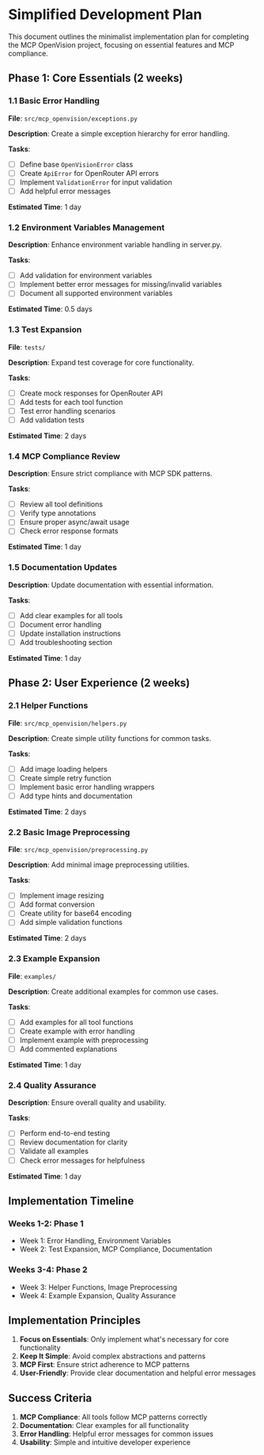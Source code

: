 # Simplified Development Plan

This document outlines the minimalist implementation plan for completing the MCP OpenVision project, focusing on essential features and MCP compliance.

## Phase 1: Core Essentials (2 weeks)

### 1.1 Basic Error Handling

**File**: `src/mcp_openvision/exceptions.py`

**Description**: Create a simple exception hierarchy for error handling.

**Tasks**:

- [ ] Define base `OpenVisionError` class
- [ ] Create `ApiError` for OpenRouter API errors
- [ ] Implement `ValidationError` for input validation
- [ ] Add helpful error messages

**Estimated Time**: 1 day

### 1.2 Environment Variables Management

**Description**: Enhance environment variable handling in server.py.

**Tasks**:

- [ ] Add validation for environment variables
- [ ] Implement better error messages for missing/invalid variables
- [ ] Document all supported environment variables

**Estimated Time**: 0.5 days

### 1.3 Test Expansion

**File**: `tests/`

**Description**: Expand test coverage for core functionality.

**Tasks**:

- [ ] Create mock responses for OpenRouter API
- [ ] Add tests for each tool function
- [ ] Test error handling scenarios
- [ ] Add validation tests

**Estimated Time**: 2 days

### 1.4 MCP Compliance Review

**Description**: Ensure strict compliance with MCP SDK patterns.

**Tasks**:

- [ ] Review all tool definitions
- [ ] Verify type annotations
- [ ] Ensure proper async/await usage
- [ ] Check error response formats

**Estimated Time**: 1 day

### 1.5 Documentation Updates

**Description**: Update documentation with essential information.

**Tasks**:

- [ ] Add clear examples for all tools
- [ ] Document error handling
- [ ] Update installation instructions
- [ ] Add troubleshooting section

**Estimated Time**: 1 day

## Phase 2: User Experience (2 weeks)

### 2.1 Helper Functions

**File**: `src/mcp_openvision/helpers.py`

**Description**: Create simple utility functions for common tasks.

**Tasks**:

- [ ] Add image loading helpers
- [ ] Create simple retry function
- [ ] Implement basic error handling wrappers
- [ ] Add type hints and documentation

**Estimated Time**: 2 days

### 2.2 Basic Image Preprocessing

**File**: `src/mcp_openvision/preprocessing.py`

**Description**: Add minimal image preprocessing utilities.

**Tasks**:

- [ ] Implement image resizing
- [ ] Add format conversion
- [ ] Create utility for base64 encoding
- [ ] Add simple validation functions

**Estimated Time**: 2 days

### 2.3 Example Expansion

**File**: `examples/`

**Description**: Create additional examples for common use cases.

**Tasks**:

- [ ] Add examples for all tool functions
- [ ] Create example with error handling
- [ ] Implement example with preprocessing
- [ ] Add commented explanations

**Estimated Time**: 1 day

### 2.4 Quality Assurance

**Description**: Ensure overall quality and usability.

**Tasks**:

- [ ] Perform end-to-end testing
- [ ] Review documentation for clarity
- [ ] Validate all examples
- [ ] Check error messages for helpfulness

**Estimated Time**: 1 day

## Implementation Timeline

### Weeks 1-2: Phase 1

- Week 1: Error Handling, Environment Variables
- Week 2: Test Expansion, MCP Compliance, Documentation

### Weeks 3-4: Phase 2

- Week 3: Helper Functions, Image Preprocessing
- Week 4: Example Expansion, Quality Assurance

## Implementation Principles

1. **Focus on Essentials**: Only implement what's necessary for core functionality
2. **Keep It Simple**: Avoid complex abstractions and patterns
3. **MCP First**: Ensure strict adherence to MCP patterns
4. **User-Friendly**: Provide clear documentation and helpful error messages

## Success Criteria

1. **MCP Compliance**: All tools follow MCP patterns correctly
2. **Documentation**: Clear examples for all functionality
3. **Error Handling**: Helpful error messages for common issues
4. **Usability**: Simple and intuitive developer experience
